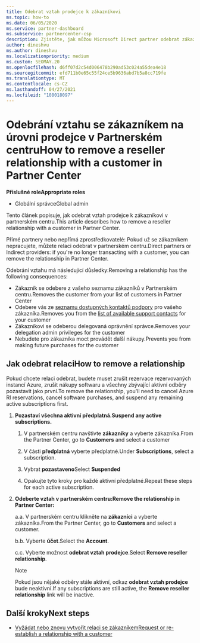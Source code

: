```yaml
---
title: Odebrat vztah prodejce k zákazníkovi
ms.topic: how-to
ms.date: 06/05/2020
ms.service: partner-dashboard
ms.subservice: partnercenter-csp
description: Zjistěte, jak můžou Microsoft Direct partner odebrat zákazníky ze svého seznamu, odebrat oprávnění delegovaného správce a přestat podporovat nebo kupovat zákazníky.
author: dineshvu
ms.author: dineshvu
ms.localizationpriority: medium
ms.custom: SEOMAY.20
ms.openlocfilehash: d6ff07d2c54d006478b290ad53c024a55dea4e18
ms.sourcegitcommit: efd711b0e65c55f24ce5b9636abd7b5a8cc719fe
ms.translationtype: MT
ms.contentlocale: cs-CZ
ms.lasthandoff: 04/27/2021
ms.locfileid: "108018097"
---
```

# <a name="how-to-remove-a-reseller-relationship-with-a-customer-in-partner-center"></a><span data-ttu-id="cc30e-103">Odebrání vztahu se zákazníkem na úrovni prodejce v Partnerském centru</span><span class="sxs-lookup"><span data-stu-id="cc30e-103">How to remove a reseller relationship with a customer in Partner Center</span></span>

<span data-ttu-id="cc30e-104">**Příslušné role**</span><span class="sxs-lookup"><span data-stu-id="cc30e-104">**Appropriate roles**</span></span>

- <span data-ttu-id="cc30e-105">Globální správce</span><span class="sxs-lookup"><span data-stu-id="cc30e-105">Global admin</span></span>

<span data-ttu-id="cc30e-106">Tento článek popisuje, jak odebrat vztah prodejce k zákazníkovi v partnerském centru.</span><span class="sxs-lookup"><span data-stu-id="cc30e-106">This article describes how to remove a reseller relationship with a customer in Partner Center.</span></span>

<span data-ttu-id="cc30e-107">Přímé partnery nebo nepřímá zprostředkovatelé: Pokud už se zákazníkem nepracujete, můžete relaci odebrat v partnerském centru.</span><span class="sxs-lookup"><span data-stu-id="cc30e-107">Direct partners or Indirect providers: if you're no longer transacting with a customer, you can remove the relationship in Partner Center.</span></span>

<span data-ttu-id="cc30e-108">Odebrání vztahu má následující důsledky:</span><span class="sxs-lookup"><span data-stu-id="cc30e-108">Removing a relationship has the following consequences:</span></span>

- <span data-ttu-id="cc30e-109">Zákazník se odebere z vašeho seznamu zákazníků v Partnerském centru.</span><span class="sxs-lookup"><span data-stu-id="cc30e-109">Removes the customer from your list of customers in Partner Center</span></span>
- <span data-ttu-id="cc30e-110">Odebere vás ze [seznamu dostupných kontaktů podpory](assign-support-contacts.md) pro vašeho zákazníka.</span><span class="sxs-lookup"><span data-stu-id="cc30e-110">Removes you from the [list of available support contacts](assign-support-contacts.md) for your customer</span></span>
- <span data-ttu-id="cc30e-111">Zákazníkovi se odeberou delegovaná oprávnění správce.</span><span class="sxs-lookup"><span data-stu-id="cc30e-111">Removes your delegation admin privileges for the customer</span></span>
- <span data-ttu-id="cc30e-112">Nebudete pro zákazníka moct provádět další nákupy.</span><span class="sxs-lookup"><span data-stu-id="cc30e-112">Prevents you from making future purchases for the customer</span></span>

## <a name="how-to-remove-a-relationship"></a><span data-ttu-id="cc30e-113">Jak odebrat relaci</span><span class="sxs-lookup"><span data-stu-id="cc30e-113">How to remove a relationship</span></span>

<span data-ttu-id="cc30e-114">Pokud chcete relaci odebrat, budete muset zrušit rezervace rezervovaných instancí Azure, zrušit nákupy softwaru a všechny zbývající aktivní odběry pozastavit jako první.</span><span class="sxs-lookup"><span data-stu-id="cc30e-114">To remove the relationship, you'll need to cancel Azure RI reservations, cancel software purchases, and suspend any remaining active subscriptions first.</span></span>

1. <span data-ttu-id="cc30e-115">**Pozastaví všechna aktivní předplatná.**</span><span class="sxs-lookup"><span data-stu-id="cc30e-115">**Suspend any active subscriptions.**</span></span>

   1. <span data-ttu-id="cc30e-116">V partnerském centru navštivte **zákazníky** a vyberte zákazníka.</span><span class="sxs-lookup"><span data-stu-id="cc30e-116">From the Partner Center, go to **Customers** and select a customer</span></span>

   2. <span data-ttu-id="cc30e-117">V části **předplatná** vyberte předplatné.</span><span class="sxs-lookup"><span data-stu-id="cc30e-117">Under **Subscriptions**, select a subscription.</span></span>

   3. <span data-ttu-id="cc30e-118">Vybrat **pozastaveno**</span><span class="sxs-lookup"><span data-stu-id="cc30e-118">Select **Suspended**</span></span>

   4. <span data-ttu-id="cc30e-119">Opakujte tyto kroky pro každé aktivní předplatné.</span><span class="sxs-lookup"><span data-stu-id="cc30e-119">Repeat these steps for each active subscription.</span></span>

2. <span data-ttu-id="cc30e-120">**Odeberte vztah v partnerském centru:**</span><span class="sxs-lookup"><span data-stu-id="cc30e-120">**Remove the relationship in Partner Center:**</span></span>

   <span data-ttu-id="cc30e-121">a.</span><span class="sxs-lookup"><span data-stu-id="cc30e-121">a.</span></span> <span data-ttu-id="cc30e-122">V partnerském centru klikněte na **zákazníci** a vyberte zákazníka.</span><span class="sxs-lookup"><span data-stu-id="cc30e-122">From the Partner Center, go to **Customers** and select a customer.</span></span>

   <span data-ttu-id="cc30e-123">b.</span><span class="sxs-lookup"><span data-stu-id="cc30e-123">b.</span></span> <span data-ttu-id="cc30e-124">Vyberte **účet**.</span><span class="sxs-lookup"><span data-stu-id="cc30e-124">Select the **Account**.</span></span>

   <span data-ttu-id="cc30e-125">c.</span><span class="sxs-lookup"><span data-stu-id="cc30e-125">c.</span></span> <span data-ttu-id="cc30e-126">Vyberte možnost **odebrat vztah prodejce**.</span><span class="sxs-lookup"><span data-stu-id="cc30e-126">Select **Remove reseller relationship**.</span></span>

   > [!NOTE]
   > <span data-ttu-id="cc30e-127">Pokud jsou nějaké odběry stále aktivní, odkaz **odebrat vztah prodejce** bude neaktivní.</span><span class="sxs-lookup"><span data-stu-id="cc30e-127">If any subscriptions are still active, the **Remove reseller relationship** link will be inactive.</span></span>

## <a name="next-steps"></a><span data-ttu-id="cc30e-128">Další kroky</span><span class="sxs-lookup"><span data-stu-id="cc30e-128">Next steps</span></span>

- [<span data-ttu-id="cc30e-129">Vyžádat nebo znovu vytvořit relaci se zákazníkem</span><span class="sxs-lookup"><span data-stu-id="cc30e-129">Request or re-establish a relationship with a customer</span></span>](request-a-relationship-with-a-customer.md)
